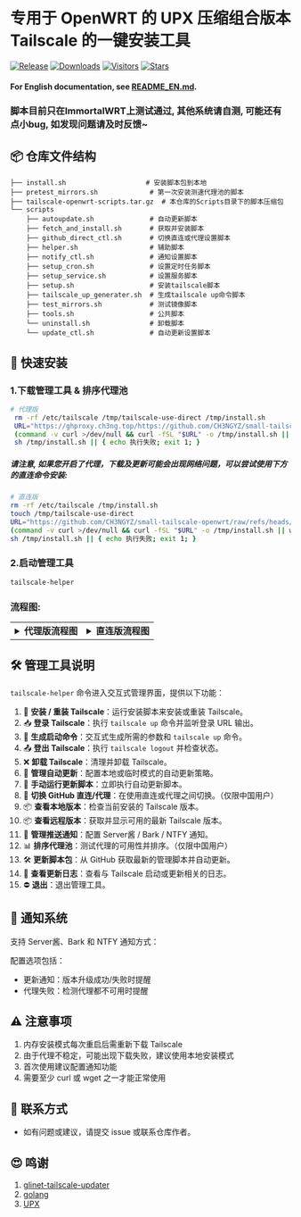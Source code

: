 # 专用于 OpenWRT 的 UPX 压缩组合版本 Tailscale 的一键安装工具


[![Release](https://img.shields.io/github/release/CH3NGYZ/small-tailscale-openwrt)](https://github.com/CH3NGYZ/small-tailscale-openwrt/releases/latest)
[![Downloads](https://img.shields.io/github/downloads/CH3NGYZ/small-tailscale-openwrt/latest/total)](https://github.com/CH3NGYZ/small-tailscale-openwrt/releases/latest)
[![Visitors](https://api.visitorbadge.io/api/visitors?path=https%3A%2F%2Fgithub.com%2FCH3NGYZ%2Fsmall-tailscale-openwrt&label=views&countColor=%23263759&style=flat)](https://github.com/CH3NGYZ/small-tailscale-openwrt)
[![Stars](https://img.shields.io/github/stars/CH3NGYZ/small-tailscale-openwrt)](https://github.com/CH3NGYZ/small-tailscale-openwrt/stargazers)

#### For English documentation, see [README_EN.md](https://github.com/CH3NGYZ/small-tailscale-openwrt/blob/main/README_EN.md).

### 脚本目前只在ImmortalWRT上测试通过, 其他系统请自测, 可能还有点小bug, 如发现问题请及时反馈~

## 📦 仓库文件结构
```
├── install.sh                    # 安装脚本包到本地
├── pretest_mirrors.sh             # 第一次安装测速代理池的脚本
├── tailscale-openwrt-scripts.tar.gz  # 本仓库的Scripts目录下的脚本压缩包
└── scripts
    ├── autoupdate.sh              # 自动更新脚本
    ├── fetch_and_install.sh       # 获取并安装脚本
    ├── github_direct_ctl.sh       # 切换直连或代理设置脚本
    ├── helper.sh                  # 辅助脚本
    ├── notify_ctl.sh              # 通知设置脚本
    ├── setup_cron.sh              # 设置定时任务脚本
    ├── setup_service.sh           # 设置服务脚本
    ├── setup.sh                   # 安装tailscale脚本
    ├── tailscale_up_generater.sh  # 生成tailscale up命令脚本
    ├── test_mirrors.sh            # 测试镜像脚本
    ├── tools.sh                   # 公共脚本
    └── uninstall.sh               # 卸载脚本
    └── update_ctl.sh              # 自动更新设置脚本

```

## 🚀 快速安装

### 1.下载管理工具 & 排序代理池
   ```bash
   # 代理版
    rm -rf /etc/tailscale /tmp/tailscale-use-direct /tmp/install.sh
    URL="https://ghproxy.ch3ng.top/https://github.com/CH3NGYZ/small-tailscale-openwrt/raw/refs/heads/main/install.sh"
    (command -v curl >/dev/null && curl -fSL "$URL" -o /tmp/install.sh || wget "$URL" -O /tmp/install.sh) || { echo 下载失败; exit 1; }
    sh /tmp/install.sh || { echo 执行失败; exit 1; }
   ```
##### 请注意, 如果您开启了代理，下载及更新可能会出现网络问题，可以尝试使用下方的直连命令安装:
   
   ```bash
   # 直连版
   rm -rf /etc/tailscale /tmp/install.sh
   touch /tmp/tailscale-use-direct
   URL="https://github.com/CH3NGYZ/small-tailscale-openwrt/raw/refs/heads/main/install.sh"
   (command -v curl >/dev/null && curl -fSL "$URL" -o /tmp/install.sh || wget "$URL" -O /tmp/install.sh) || { echo 下载失败; exit 1; }
   sh /tmp/install.sh || { echo 执行失败; exit 1; }
   ```

### 2.启动管理工具
   ```bash
   tailscale-helper
   ```
### 流程图:
<table style="width: 100%;"><tr><td style="width: 50%;"> <details> <summary><strong>代理版流程图</strong></summary>
   
```mermaid
graph TD
    A[开始安装] --> B[下载脚本包]
    B --> D{下载并校验通过？}
    D -->|是| E[解压脚本]
    D -->|否| F[尝试直连下载]
    F --> H{下载并校验通过？}
    H -->|是| E
    H -->|否| X[❌  安装失败]
    
    E --> I[创建快捷命令]
    I --> J[初始化配置]
    J --> K[测速代理]
    K --> L[生成可用镜像]
    L --> Y[✅  安装完成]
    
    X --> Z[结束]
```

</details> </td> <td style="width: 50%;"> <details> <summary><strong>直连版流程图</strong></summary>
   
```mermaid
graph TD
A[开始安装] --> B[下载脚本包]
B --> D{下载并校验通过？}
D -->|是| E[解压脚本]
D -->|否| X[❌  安装失败]

E --> I[创建快捷命令]
I --> J[初始化配置]
J --> Y[✅  安装完成]
X --> Z[结束]
```

</details> </td> </tr> </table>

## 🛠️ 管理工具说明

`tailscale-helper` 命令进入交互式管理界面，提供以下功能：

1. 💾 **安装 / 重装 Tailscale**：运行安装脚本来安装或重装 Tailscale。
2. 📥 **登录 Tailscale**：执行 `tailscale up` 命令并监听登录 URL 输出。
3. 📝 **生成启动命令**：交互式生成所需的参数和 `tailscale up` 命令。
4. 📤 **登出 Tailscale**：执行 `tailscale logout` 并检查状态。
5. ❌ **卸载 Tailscale**：清理并卸载 Tailscale。
6. 🔄 **管理自动更新**：配置本地或临时模式的自动更新策略。
7. 🔄 **手动运行更新脚本**：立即执行自动更新脚本。
8. 🔄 **切换 GitHub 直连/代理**：在使用直连或代理之间切换。（仅限中国用户）
9. 📦 **查看本地版本**：检查当前安装的 Tailscale 版本。
10. 📦 **查看远程版本**：获取并显示可用的最新 Tailscale 版本。
11. 🔔 **管理推送通知**：配置 Server酱 / Bark / NTFY 通知。
12. 📊 **排序代理池**：测试代理的可用性并排序。（仅限中国用户）
13. 🛠️ **更新脚本包**：从 GitHub 获取最新的管理脚本并自动更新。
14. 📜 **查看更新日志**：查看与 Tailscale 启动或更新相关的日志。
15. ⛔ **退出**：退出管理工具。

## 🔔 通知系统
支持 Server酱、Bark 和 NTFY 通知方式：

配置选项包括：

- 更新通知：版本升级成功/失败时提醒
- 代理失败：检测代理都不可用时提醒

## ⚠️  注意事项
1. 内存安装模式每次重启后需重新下载 Tailscale
2. 由于代理不稳定，可能出现下载失败，建议使用本地安装模式
3. 首次使用建议配置通知功能
4. 需要至少 curl 或 wget 之一才能正常使用

## 💬 联系方式

- 如有问题或建议，请提交 issue 或联系仓库作者。

## 😍 鸣谢
   1. [glinet-tailscale-updater](https://github.com/Admonstrator/glinet-tailscale-updater)
   2. [golang](https://github.com/golang/go)
   3. [UPX](https://github.com/upx/upx)
